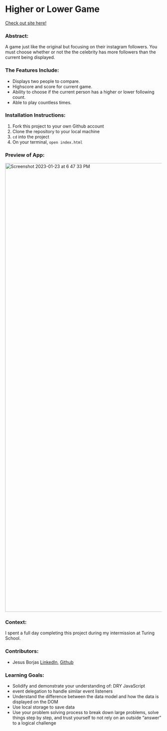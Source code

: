 # Higher or Lower Game

[Check out site here!](higher-or-lower-game-ceulv6a2l-jesusborjas006.vercel.app)

### Abstract: 
A game just like the original but focusing on their instagram followers. You must choose whether or not the the celebrity has more followers than the current being displayed. 

### The Features Include: 
- Displays two people to compare.
- Highscore and score for current game.
- Ability to choose if the current person has a higher or lower following count.
- Able to play countless times.

### Installation Instructions:
1. Fork this project to your own Github account
2. Clone the repository to your local machine
3. `cd` into the project
4. On your terminal, `open index.html`

### Preview of App:
<img width="1440" alt="Screenshot 2023-01-23 at 6 47 33 PM" src="https://user-images.githubusercontent.com/111095858/214188963-673c6b03-55c4-4acc-923a-69ab6fb0efdd.png">

### Context:
I spent a full day completing this project during my intermission at Turing School.

### Contributors:
- Jesus Borjas [LinkedIn](https://www.linkedin.com/in/jesus-borjas-6589b920a/), [Github](https://github.com/jesusborjas006)

### Learning Goals:
- Solidify and demonstrate your understanding of: DRY JavaScript
- event delegation to handle similar event listeners
- Understand the difference between the data model and how the data is displayed on the DOM
- Use local storage to save data
- Use your problem solving process to break down large problems, solve things step by step, and trust yourself to not rely on an outside “answer” to a logical challenge
